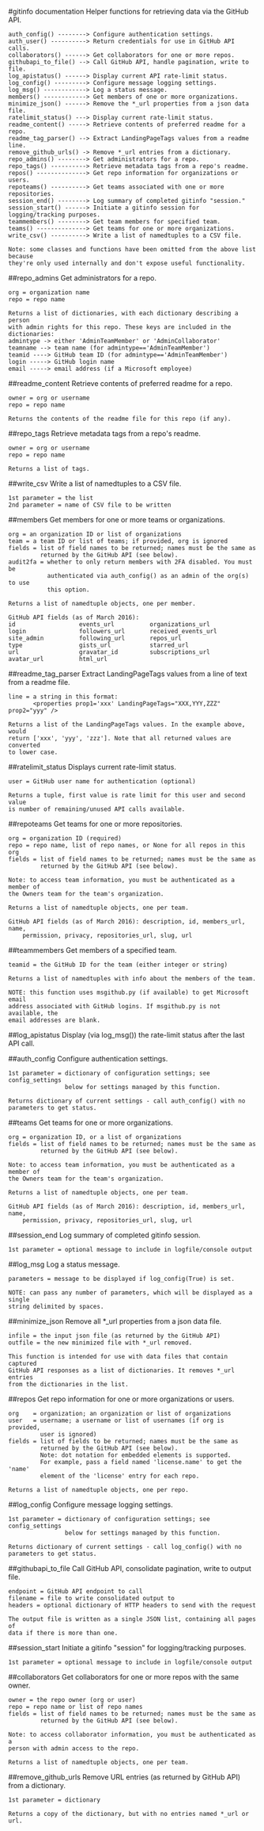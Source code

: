 #gitinfo documentation
    Helper functions for retrieving data via the GitHub API.  
      
    auth_config() --------> Configure authentication settings.  
    auth_user() ----------> Return credentials for use in GitHub API calls.  
    collaborators() ------> Get collaborators for one or more repos.  
    githubapi_to_file() --> Call GitHub API, handle pagination, write to file.  
    log_apistatus() ------> Display current API rate-limit status.  
    log_config() ---------> Configure message logging settings.  
    log_msg() ------------> Log a status message.  
    members() ------------> Get members of one or more organizations.  
    minimize_json() ------> Remove the *_url properties from a json data file.  
    ratelimit_status() ---> Display current rate-limit status.  
    readme_content() -----> Retrieve contents of preferred readme for a repo.  
    readme_tag_parser() --> Extract LandingPageTags values from a readme line.  
    remove_github_urls() -> Remove *_url entries from a dictionary.  
    repo_admins() --------> Get administrators for a repo.  
    repo_tags() ----------> Retrieve metadata tags from a repo's readme.  
    repos() --------------> Get repo information for organizations or users.  
    repoteams() ----------> Get teams associated with one or more repositories.  
    session_end() --------> Log summary of completed gitinfo "session."  
    session_start() ------> Initiate a gitinfo session for logging/tracking purposes.  
    teammembers() --------> Get team members for specified team.  
    teams() --------------> Get teams for one or more organizations.  
    write_csv() ----------> Write a list of namedtuples to a CSV file.  
      
    Note: some classes and functions have been omitted from the above list because  
    they're only used internally and don't expose useful functionality.
##repo_admins
    Get administrators for a repo.  
      
    org = organization name  
    repo = repo name  
      
    Returns a list of dictionaries, with each dictionary describing a person  
    with admin rights for this repo. These keys are included in the  
    dictionaries:  
    admintype -> either 'AdminTeamMember' or 'AdminCollaborator'  
    teamname --> team name (for admintype=='AdminTeamMember')  
    teamid ----> GitHub team ID (for admintype=='AdminTeamMember')  
    login -----> GitHub login name  
    email -----> email address (if a Microsoft employee)
##readme_content
    Retrieve contents of preferred readme for a repo.  
      
    owner = org or username  
    repo = repo name  
      
    Returns the contents of the readme file for this repo (if any).
##repo_tags
    Retrieve metadata tags from a repo's readme.  
      
    owner = org or username  
    repo = repo name  
      
    Returns a list of tags.
##write_csv
    Write a list of namedtuples to a CSV file.  
      
    1st parameter = the list  
    2nd parameter = name of CSV file to be written
##members
    Get members for one or more teams or organizations.  
      
    org = an organization ID or list of organizations  
    team = a team ID or list of teams; if provided, org is ignored  
    fields = list of field names to be returned; names must be the same as  
             returned by the GitHub API (see below).  
    audit2fa = whether to only return members with 2FA disabled. You must be  
               authenticated via auth_config() as an admin of the org(s) to use  
               this option.  
      
    Returns a list of namedtuple objects, one per member.  
      
    GitHub API fields (as of March 2016):  
    id                  events_url          organizations_url  
    login               followers_url       received_events_url  
    site_admin          following_url       repos_url  
    type                gists_url           starred_url  
    url                 gravatar_id         subscriptions_url  
    avatar_url          html_url
##readme_tag_parser
    Extract LandingPageTags values from a line of text from a readme file.  
      
    line = a string in this format:  
           <properties prop1='xxx' LandingPageTags="XXX,YYY,ZZZ" prop2="yyy" />  
      
    Returns a list of the LandingPageTags values. In the example above, would  
    return ['xxx', 'yyy', 'zzz']. Note that all returned values are converted  
    to lower case.
##ratelimit_status
    Displays current rate-limit status.  
      
    user = GitHub user name for authentication (optional)  
      
    Returns a tuple, first value is rate limit for this user and second value  
    is number of remaining/unused API calls available.
##repoteams
    Get teams for one or more repositories.  
      
    org = organization ID (required)  
    repo = repo name, list of repo names, or None for all repos in this org  
    fields = list of field names to be returned; names must be the same as  
             returned by the GitHub API (see below).  
      
    Note: to access team information, you must be authenticated as a member of  
    the Owners team for the team's organization.  
      
    Returns a list of namedtuple objects, one per team.  
      
    GitHub API fields (as of March 2016): description, id, members_url, name,  
        permission, privacy, repositories_url, slug, url
##teammembers
    Get members of a specified team.  
      
    teamid = the GitHub ID for the team (either integer or string)  
      
    Returns a list of namedtuples with info about the members of the team.  
      
    NOTE: this function uses msgithub.py (if available) to get Microsoft email  
    address associated with GitHub logins. If msgithub.py is not available, the  
    email addresses are blank.
##log_apistatus
    Display (via log_msg()) the rate-limit status after the last API call.  
        
##auth_config
    Configure authentication settings.  
      
    1st parameter = dictionary of configuration settings; see config_settings  
                    below for settings managed by this function.  
      
    Returns dictionary of current settings - call auth_config() with no  
    parameters to get status.
##teams
    Get teams for one or more organizations.  
      
    org = organization ID, or a list of organizations  
    fields = list of field names to be returned; names must be the same as  
             returned by the GitHub API (see below).  
      
    Note: to access team information, you must be authenticated as a member of  
    the Owners team for the team's organization.  
      
    Returns a list of namedtuple objects, one per team.  
      
    GitHub API fields (as of March 2016): description, id, members_url, name,  
        permission, privacy, repositories_url, slug, url
##session_end
    Log summary of completed gitinfo session.  
      
    1st parameter = optional message to include in logfile/console output
##log_msg
    Log a status message.  
      
    parameters = message to be displayed if log_config(True) is set.  
      
    NOTE: can pass any number of parameters, which will be displayed as a single  
    string delimited by spaces.
##minimize_json
    Remove all *_url properties from a json data file.  
      
    infile = the input json file (as returned by the GitHub API)  
    outfile = the new minimized file with *_url removed.  
      
    This function is intended for use with data files that contain captured  
    GitHub API responses as a list of dictionaries. It removes *_url entries  
    from the dictionaries in the list.
##repos
    Get repo information for one or more organizations or users.  
      
    org    = organization; an organization or list of organizations  
    user   = username; a username or list of usernames (if org is provided,  
             user is ignored)  
    fields = list of fields to be returned; names must be the same as  
             returned by the GitHub API (see below).  
             Note: dot notation for embedded elements is supported.  
             For example, pass a field named 'license.name' to get the 'name'  
             element of the 'license' entry for each repo.  
      
    Returns a list of namedtuple objects, one per repo.
##log_config
    Configure message logging settings.  
      
    1st parameter = dictionary of configuration settings; see config_settings  
                    below for settings managed by this function.  
      
    Returns dictionary of current settings - call log_config() with no  
    parameters to get status.
##githubapi_to_file
    Call GitHub API, consolidate pagination, write to output file.  
      
    endpoint = GitHub API endpoint to call  
    filename = file to write consolidated output to  
    headers = optional dictionary of HTTP headers to send with the request  
      
    The output file is written as a single JSON list, containing all pages of  
    data if there is more than one.
##session_start
    Initiate a gitinfo "session" for logging/tracking purposes.  
      
    1st parameter = optional message to include in logfile/console output
##collaborators
    Get collaborators for one or more repos with the same owner.  
      
    owner = the repo owner (org or user)  
    repo = repo name or list of repo names  
    fields = list of field names to be returned; names must be the same as  
             returned by the GitHub API (see below).  
      
    Note: to access collaborator information, you must be authenticated as a  
    person with admin access to the repo.  
      
    Returns a list of namedtuple objects, one per team.
##remove_github_urls
    Remove URL entries (as returned by GitHub API) from a dictionary.  
      
    1st parameter = dictionary  
      
    Returns a copy of the dictionary, but with no entries named *_url or url.